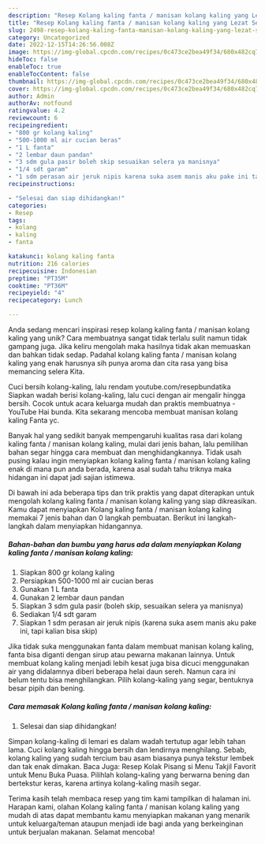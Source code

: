 ```yaml
---
description: "Resep Kolang kaling fanta / manisan kolang kaling yang Lezat Sekali"
title: "Resep Kolang kaling fanta / manisan kolang kaling yang Lezat Sekali"
slug: 2498-resep-kolang-kaling-fanta-manisan-kolang-kaling-yang-lezat-sekali
category: Uncategorized
date: 2022-12-15T14:26:56.008Z
image: https://img-global.cpcdn.com/recipes/0c473ce2bea49f34/680x482cq70/kolang-kaling-fanta-manisan-kolang-kaling-foto-resep-utama.jpg
hideToc: false
enableToc: true
enableTocContent: false
thumbnail: https://img-global.cpcdn.com/recipes/0c473ce2bea49f34/680x482cq70/kolang-kaling-fanta-manisan-kolang-kaling-foto-resep-utama.jpg
cover: https://img-global.cpcdn.com/recipes/0c473ce2bea49f34/680x482cq70/kolang-kaling-fanta-manisan-kolang-kaling-foto-resep-utama.jpg
author: Admin
authorAv: notfound
ratingvalue: 4.2
reviewcount: 6
recipeingredient:
- "800 gr kolang kaling"
- "500-1000 ml air cucian beras"
- "1 L fanta"
- "2 lembar daun pandan"
- "3 sdm gula pasir boleh skip sesuaikan selera ya manisnya"
- "1/4 sdt garam"
- "1 sdm perasan air jeruk nipis karena suka asem manis aku pake ini tapi kalian bisa skip"
recipeinstructions:

- "Selesai dan siap dihidangkan!"
categories:
- Resep
tags:
- kolang
- kaling
- fanta

katakunci: kolang kaling fanta 
nutrition: 216 calories
recipecuisine: Indonesian
preptime: "PT35M"
cooktime: "PT36M"
recipeyield: "4"
recipecategory: Lunch

---
```





Anda sedang mencari inspirasi resep kolang kaling fanta / manisan kolang kaling yang unik? Cara membuatnya sangat tidak terlalu sulit namun tidak gampang juga. Jika keliru mengolah maka hasilnya tidak akan memuaskan dan bahkan tidak sedap. Padahal kolang kaling fanta / manisan kolang kaling yang enak harusnya sih punya aroma dan cita rasa yang bisa memancing selera Kita.





Cuci bersih kolang-kaling, lalu rendam youtube.com/resepbundatika Siapkan wadah berisi kolang-kaling, lalu cuci dengan air mengalir hingga bersih. Cocok untuk acara keluarga mudah dan praktis membuatnya - YouTube Hai bunda. Kita sekarang mencoba membuat manisan kolang kaling Fanta yc.

Banyak hal yang sedikit banyak mempengaruhi kualitas rasa dari kolang kaling fanta / manisan kolang kaling, mulai dari jenis bahan, lalu pemilihan bahan segar hingga cara membuat dan menghidangkannya. Tidak usah pusing kalau ingin menyiapkan kolang kaling fanta / manisan kolang kaling enak di mana pun anda berada, karena asal sudah tahu triknya maka hidangan ini dapat jadi sajian istimewa.






Di bawah ini ada beberapa tips dan trik praktis yang dapat diterapkan untuk mengolah kolang kaling fanta / manisan kolang kaling yang siap dikreasikan. Kamu dapat menyiapkan Kolang kaling fanta / manisan kolang kaling memakai 7 jenis bahan dan 0 langkah pembuatan. Berikut ini langkah-langkah dalam menyiapkan hidangannya.

<!--inarticleads1-->

##### Bahan-bahan dan bumbu yang harus ada dalam menyiapkan Kolang kaling fanta / manisan kolang kaling:

1. Siapkan 800 gr kolang kaling
1. Persiapkan 500-1000 ml air cucian beras
1. Gunakan 1 L fanta
1. Gunakan 2 lembar daun pandan
1. Siapkan 3 sdm gula pasir (boleh skip, sesuaikan selera ya manisnya)
1. Sediakan 1/4 sdt garam
1. Siapkan 1 sdm perasan air jeruk nipis (karena suka asem manis aku pake ini, tapi kalian bisa skip)


Jika tidak suka menggunakan fanta dalam membuat manisan kolang kaling, fanta bisa diganti dengan sirup atau pewarna makanan lainnya. Untuk membuat kolang kaling menjadi lebih kesat juga bisa dicuci menggunakan air yang didalamnya diberi beberapa helai daun sereh. Namun cara ini belum tentu bisa menghilangkan. Pilih kolang-kaling yang segar, bentuknya besar pipih dan bening. 

<!--inarticleads2-->

##### Cara memasak Kolang kaling fanta / manisan kolang kaling:


1. Selesai dan siap dihidangkan!

Simpan kolang-kaling di lemari es dalam wadah tertutup agar lebih tahan lama. Cuci kolang kaling hingga bersih dan lendirnya menghilang. Sebab, kolang kaling yang sudah tercium bau asam biasanya punya tekstur lembek dan tak enak dimakan. Baca Juga: Resep Kolak Pisang si Menu Takjil Favorit untuk Menu Buka Puasa. Pilihlah kolang-kaling yang berwarna bening dan bertekstur keras, karena artinya kolang-kaling masih segar. 

Terima kasih telah membaca resep yang tim kami tampilkan di halaman ini. Harapan kami, olahan Kolang kaling fanta / manisan kolang kaling yang mudah di atas dapat membantu kamu menyiapkan makanan yang menarik untuk keluarga/teman ataupun menjadi ide bagi anda yang berkeinginan untuk berjualan makanan. Selamat mencoba!
